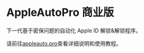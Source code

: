 # AppleAutoPro 商业版

下一代基于密保问题的自动化 Apple ID 解锁&解锁程序。

请前往[appleauto.pro](https://appleauto.pro/)查看详细说明和使用教程。
